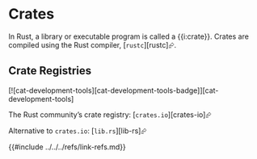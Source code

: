 # Crates

In Rust, a library or executable program is called a {{i:crate}}. Crates are compiled using the Rust compiler, [`rustc`][rustc]⮳.

## Crate Registries

[![cat-development-tools][cat-development-tools-badge]][cat-development-tools]

The Rust community’s crate registry: [`crates.io`][crates-io]⮳

Alternative to `crates.io`: [`lib.rs`][lib-rs]⮳

{{#include ../../../refs/link-refs.md}}
